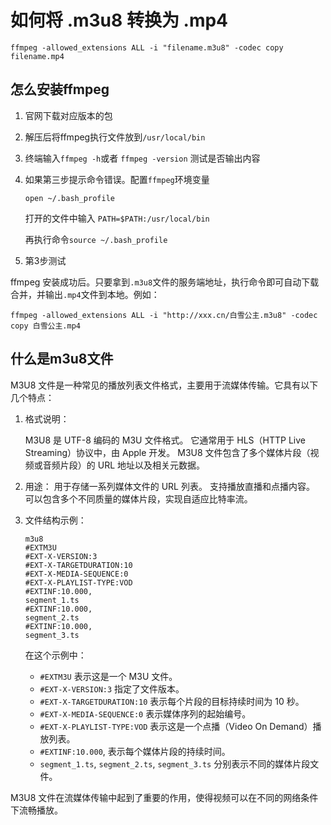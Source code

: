 # 如何将 .m3u8 转换为 .mp4

```
ffmpeg -allowed_extensions ALL -i "filename.m3u8" -codec copy filename.mp4
```

## 怎么安装ffmpeg

1. 官网下载对应版本的包
2. 解压后将ffmpeg执行文件放到`/usr/local/bin`
3. 终端输入`ffmpeg -h`或者 `ffmpeg -version` 测试是否输出内容
4. 如果第三步提示命令错误。配置`ffmpeg`环境变量

   ```
   open ~/.bash_profile
   ```
   打开的文件中输入 `PATH=$PATH:/usr/local/bin`
    
    再执行命令`source ~/.bash_profile`

5. 第3步测试

ffmpeg 安装成功后。只要拿到`.m3u8`文件的服务端地址，执行命令即可自动下载合并，并输出`.mp4`文件到本地。例如：
```
ffmpeg -allowed_extensions ALL -i "http://xxx.cn/白雪公主.m3u8" -codec copy 白雪公主.mp4
```

## 什么是m3u8文件
M3U8 文件是一种常见的播放列表文件格式，主要用于流媒体传输。它具有以下几个特点：

1. 格式说明：

    M3U8 是 UTF-8 编码的 M3U 文件格式。
    它通常用于 HLS（HTTP Live Streaming）协议中，由 Apple 开发。
    M3U8 文件包含了多个媒体片段（视频或音频片段）的 URL 地址以及相关元数据。

2. 用途：
    用于存储一系列媒体文件的 URL 列表。
    支持播放直播和点播内容。
    可以包含多个不同质量的媒体片段，实现自适应比特率流。

3. 文件结构示例：

    ``` m3u8
    m3u8
    #EXTM3U
    #EXT-X-VERSION:3
    #EXT-X-TARGETDURATION:10
    #EXT-X-MEDIA-SEQUENCE:0
    #EXT-X-PLAYLIST-TYPE:VOD
    #EXTINF:10.000,
    segment_1.ts
    #EXTINF:10.000,
    segment_2.ts
    #EXTINF:10.000,
    segment_3.ts
    ```

    在这个示例中：

    - `#EXTM3U` 表示这是一个 M3U 文件。
    - `#EXT-X-VERSION:3` 指定了文件版本。
    - `#EXT-X-TARGETDURATION:10` 表示每个片段的目标持续时间为 10 秒。
    - `#EXT-X-MEDIA-SEQUENCE:0` 表示媒体序列的起始编号。
    - `#EXT-X-PLAYLIST-TYPE:VOD` 表示这是一个点播（Video On Demand）播放列表。
    - `#EXTINF:10.000`, 表示每个媒体片段的持续时间。
    - `segment_1.ts`, `segment_2.ts`, `segment_3.ts` 分别表示不同的媒体片段文件。

M3U8 文件在流媒体传输中起到了重要的作用，使得视频可以在不同的网络条件下流畅播放。